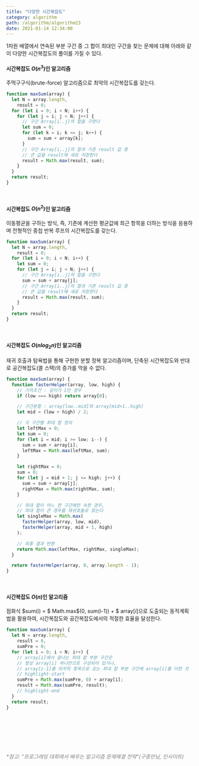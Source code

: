 ```yaml
---
title: "다양한 시간복잡도"
category: algorithm
path: /algorithm/algorithm23
date: 2021-01-14 12:34:00
---
```


1차원 배열에서 연속된 부분 구간 중 그 합이 최대인 구간을 찾는 문제에 대해 아래와 같이 다양한 시간복잡도의 풀이를 가질 수 있다.

#### 시간복잡도 $O(n^3)$인 알고리즘

주먹구구식(brute-force) 알고리즘으로 최악의 시간복잡도를 갖는다.

```jsx
function maxSum(array) {
  let N = array.length,
    result = 0;
  for (let i = 0; i < N; i++) {
    for (let j = i; j < N; j++) {
      // 구간 Array[i..j]의 합을 구한다
      let sum = 0;
      for (let k = i; k <= j; k++) {
        sum = sum + array[k];
      }
      // 구간 Array[i..j]의 합과 기존 result 값 중
      // 큰 값을 result에 새로 저장한다
      result = Math.max(result, sum);
    }
  }
  return result;
}
```

<br />

#### 시간복잡도 $O(n^2)$인 알고리즘

이동평균을 구하는 방식, 즉, 기존에 계산한 평균값에 최근 항목을 더하는 방식을 응용하며 전형적인 중첩 반복 루프의 시간복잡도를 갖는다.

```jsx
function maxSum(array) {
  let N = array.length,
    result = 0;
  for (let i = 0; i < N; i++) {
    let sum = 0;
    for (let j = i; j < N; j++) {
      // 구간 Array[i..j]의 합을 구한다
      sum = sum + array[j];
      // 구간 Array[i..j]의 합과 기존 result 값 중
      // 큰 값을 result에 새로 저장한다
      result = Math.max(result, sum);
    }
  }
  return result;
}
```

<br />

#### 시간복잡도 $O(nlog{_2}{n})$인 알고리즘

재귀 호출과 탐욕법을 통해 구현한 분할 정복 알고리즘이며, 단축된 시간복잡도와 반대로 공간복잡도(콜 스택)의 증가를 막을 수 없다.

```jsx
function maxSum(array) {
  function fasterHelper(array, low, high) {
    // 기저조건 : 길이가 1인 경우
    if (low === high) return array[0];

    // 구간분할 : array[low..mid]와 array[mid+1..high]
    let mid = (low + high) / 2;

    // 각 구간별 최대 합 정의
    let leftMax = 0;
    let sum = 0;
    for (let i = mid; i >= low; i--) {
      sum = sum + array[i];
      leftMax = Math.max(leftMax, sum);
    }

    let rightMax = 0;
    sum = 0;
    for (let j = mid + 1; j <= high; j++) {
      sum = sum + array[j];
      rightMax = Math.max(rightMax, sum);
    }

    // 최대 합이 어느 한 구간에만 속한 경우,
    // 최대 합이 큰 경우를 재귀호출로 찾는다
    let singleMax = Math.max(
      fasterHelper(array, low, mid),
      fasterHelper(array, mid + 1, high)
    );

    // 최종 결과 반환
    return Math.max(leftMax, rightMax, singleMax);
  }

  return fasterHelper(array, 0, array.length - 1);
}
```

<br />

#### 시간복잡도 $O(n)$인 알고리즘

점화식 $sum(i) = $ Math.max$(0, sum(i-1)) + $ array[$i$]으로 도출되는 동적계획법을 활용하여, 시간복잡도와 공간복잡도에서의 적절한 효율을 달성한다.

```jsx
function maxSum(array) {
  let N = array.length,
    result = 0,
    sumPre = 0;
  for (let i = 0; i < N; i++) {
    // array[i]에서 끝나는 최대 합 부분 구간은
    // 항상 array[i] 하나만으로 구성되어 있거나,
    // array[i-1]를 마지막 항목으로 갖는 최대 합 부분 구간에 array[i]를 더한 것
    // highlight-start
    sumPre = Math.max(sumPre, 0) + array[i];
    result = Math.max(sumPre, result);
    // highlight-end
  }
  return result;
}
```

<br />

<br />
<br />
<br />
<br />

<text style="color:gray">_\*참고: "프로그래밍 대회에서 배우는 알고리즘 문제해결 전략"(구종만님, 인사이트)_</text>
